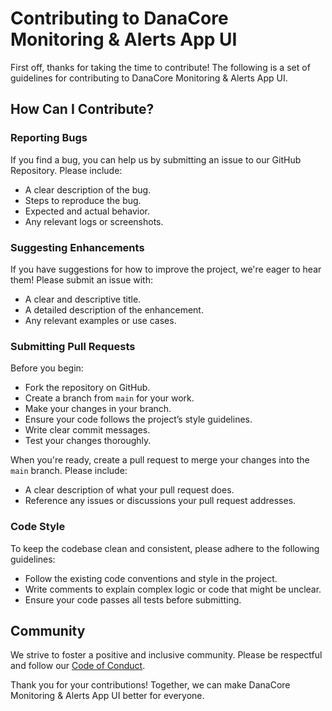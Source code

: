 # Contributing to DanaCore Monitoring & Alerts App UI

First off, thanks for taking the time to contribute! The following is a set of guidelines for contributing to DanaCore Monitoring & Alerts App UI.

## How Can I Contribute?

### Reporting Bugs

If you find a bug, you can help us by submitting an issue to our GitHub Repository. Please include:

- A clear description of the bug.
- Steps to reproduce the bug.
- Expected and actual behavior.
- Any relevant logs or screenshots.

### Suggesting Enhancements

If you have suggestions for how to improve the project, we're eager to hear them! Please submit an issue with:

- A clear and descriptive title.
- A detailed description of the enhancement.
- Any relevant examples or use cases.

### Submitting Pull Requests

Before you begin:

- Fork the repository on GitHub.
- Create a branch from `main` for your work.
- Make your changes in your branch.
- Ensure your code follows the project’s style guidelines.
- Write clear commit messages.
- Test your changes thoroughly.

When you're ready, create a pull request to merge your changes into the `main` branch. Please include:

- A clear description of what your pull request does.
- Reference any issues or discussions your pull request addresses.

### Code Style

To keep the codebase clean and consistent, please adhere to the following guidelines:

- Follow the existing code conventions and style in the project.
- Write comments to explain complex logic or code that might be unclear.
- Ensure your code passes all tests before submitting.

## Community

We strive to foster a positive and inclusive community. Please be respectful and follow our [Code of Conduct](https://github.com/navedrasul/danacore-monitoring-alerts-ui/blob/main/CODE_OF_CONDUCT.md).

Thank you for your contributions! Together, we can make DanaCore Monitoring & Alerts App UI better for everyone.
